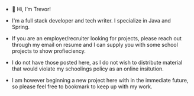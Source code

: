- 👋 Hi, I’m Trevor!
- I'm a  full stack developer and tech writer. I specialize in Java and Spring.

- If you are an employer/recruiter looking for projects, please reach out through my email on resume and I can supply you with some school projects to show profieciency.
- I do not have those posted here, as I do not wish to distribute material that would violate my schoolings policy as an online insitution.
- I am however beginning a new project here with in the immediate future, so please feel free to bookmark to keep up with my work.
 


<!---
messenger-trevor/messenger-trevor is a ✨ special ✨ repository because its `README.md` (this file) appears on your GitHub profile.
You can click the Preview link to take a look at your changes.
--->

